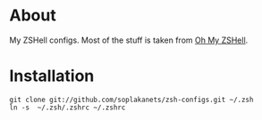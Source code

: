 About
=====
My ZSHell configs.
Most of the stuff is taken from <a href="https://github.com/robbyrussell/oh-my-zsh">Oh My ZSHell</a>.

Installation
============
    git clone git://github.com/soplakanets/zsh-configs.git ~/.zsh
    ln -s  ~/.zsh/.zshrc ~/.zshrc
